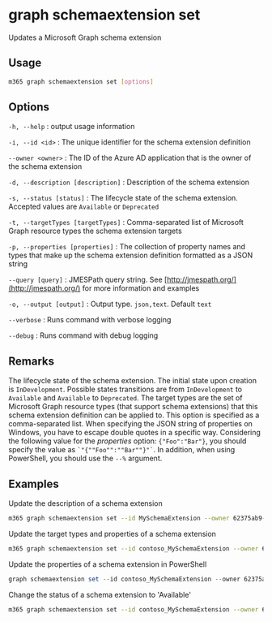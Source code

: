 # graph schemaextension set

Updates a Microsoft Graph schema extension

## Usage

```sh
m365 graph schemaextension set [options]
```

## Options

`-h, --help`
: output usage information

`-i, --id <id>`
: The unique identifier for the schema extension definition

`--owner <owner>`
: The ID of the Azure AD application that is the owner of the schema extension

`-d, --description [description]`
: Description of the schema extension

`-s, --status [status]`
: The lifecycle state of the schema extension. Accepted values are `Available` or `Deprecated`

`-t, --targetTypes [targetTypes]`
: Comma-separated list of Microsoft Graph resource types the schema extension targets

`-p, --properties [properties]`
: The collection of property names and types that make up the schema extension definition formatted as a JSON string

`--query [query]`
: JMESPath query string. See [http://jmespath.org/](http://jmespath.org/) for more information and examples

`-o, --output [output]`
: Output type. `json,text`. Default `text`

`--verbose`
: Runs command with verbose logging

`--debug`
: Runs command with debug logging

## Remarks

The lifecycle state of the schema extension. The initial state upon creation is `InDevelopment`.
Possible states transitions are from `InDevelopment` to `Available` and `Available` to `Deprecated`.
The target types are the set of Microsoft Graph resource types (that support schema extensions) that this schema extension definition can be applied to. This option is specified as a comma-separated list.
When specifying the JSON string of properties on Windows, you have to escape double quotes in a specific way. Considering the following value for the _properties_ option: `{"Foo":"Bar"}`,
you should specify the value as <code>\`"{""Foo"":""Bar""}"\`</code>.
In addition, when using PowerShell, you should use the `--%` argument.

## Examples

 Update the description of a schema extension

```sh
m365 graph schemaextension set --id MySchemaExtension --owner 62375ab9-6b52-47ed-826b-58e47e0e304b --description "My schema extension" 
```

Update the target types and properties of a schema extension

```sh
m365 graph schemaextension set --id contoso_MySchemaExtension --owner 62375ab9-6b52-47ed-826b-58e47e0e304b --targetTypes "Group,User" --properties \`"[{""name"":""myProp1"",""type"":""Integer""},{""name"":""myProp2"",""type"":""String""}]\`
```

Update the properties of a schema extension in PowerShell

```PowerShell
graph schemaextension set --id contoso_MySchemaExtension --owner 62375ab9-6b52-47ed-826b-58e47e0e304b --properties --% \`"[{""name"":""myProp1"",""type"":""Integer""},{""name"":""myProp2"",""type"":""String""}]\`
```

Change the status of a schema extension to 'Available'

```sh
m365 graph schemaextension set --id contoso_MySchemaExtension --owner 62375ab9-6b52-47ed-826b-58e47e0e304b --status Available
```
